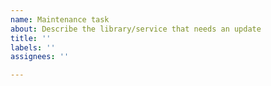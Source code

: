 ```yaml
---
name: Maintenance task
about: Describe the library/service that needs an update
title: ''
labels: ''
assignees: ''

---
```




